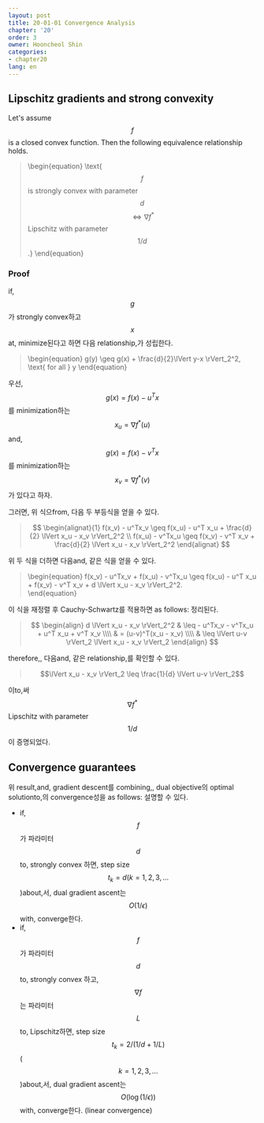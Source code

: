 ```yaml
---
layout: post
title: 20-01-01 Convergence Analysis
chapter: '20'
order: 3
owner: Hooncheol Shin
categories:
- chapter20
lang: en
---
```


## Lipschitz gradients and strong convexity
Let's assume $$f$$ is a closed convex function. Then the following equivalence relationship holds. 
>\begin{equation}
\text{$$f$$ is strongly convex with parameter $$d$$ $$\Longleftrightarrow \nabla f^{\ast}$$ Lipschitz with parameter $$1/d$$.} 
\end{equation}

### Proof ###
if, $$g$$가 strongly convex하고 $$x$$at, minimize된다고 하면 다음 relationship,가 성립한다. 
>\begin{equation}
g(y) \geq g(x) + \frac{d}{2}\lVert y-x \rVert_2^2, \text{ for all } y
\end{equation}

우선, $$g(x) = f(x) − u^T x$$를 minimization하는 $$x_u = \nabla f^{\ast}(u)$$and, $$g(x) = f(x) − v^T x$$를 minimization하는 $$x_v = \nabla f^{\ast}(v)$$가 있다고 하자. 

그러면, 위 식으from, 다음 두 부등식을 얻을 수 있다. 
> $$
> \begin{alignat}{1}
> f(x_v) - u^Tx_v \geq f(x_u) - u^T x_u + \frac{d}{2} \lVert x_u - x_v \rVert_2^2 \\
> f(x_u) - v^Tx_u \geq f(x_v) - v^T x_v + \frac{d}{2} \lVert x_u - x_v \rVert_2^2 
> \end{alignat}
> $$

위 두 식을 더하면 다음and, 같은 식을 얻을 수 있다.
>\begin{equation}
f(x_v) - u^Tx_v + f(x_u) - v^Tx_u \geq f(x_u) - u^T x_u +  f(x_v) - v^T x_v + d \lVert x_u - x_v \rVert_2^2.  
\end{equation}

이 식을 재정렬 후 Cauchy-Schwartz를 적용하면 as follows: 정리된다.
> $$
> \begin{align}
> d \lVert x_u - x_v \rVert_2^2 & \leq - u^Tx_v - v^Tx_u + u^T x_u + v^T x_v \\\\
> & = (u-v)^T(x_u - x_v) \\\\
> & \leq \lVert u-v \rVert_2 \lVert x_u - x_v \rVert_2
> \end{align}
> $$

therefore,, 다음and, 같은 relationship,를 확인할 수 있다.

> $$\lVert x_u - x_v \rVert_2 \leq \frac{1}{d} \lVert u-v \rVert_2$$

이to,써 $$\nabla f^{\ast}$$ Lipschitz with parameter $$1/d$$이 증명되었다.

## Convergence guarantees
위 result,and, gradient descent를 combining,, dual objective의 optimal solutionto,의 convergence성을 as follows: 설명할 수 있다.  

* if, $$f$$가 파라미터 $$d$$to, strongly convex 하면, step size $$t_k=d (k=1,2,3, \dots$$)about,서, dual gradient ascent는 $$O(1/\epsilon)$$with, converge한다. 
* if, $$f$$가 파라미터 $$d$$to, strongly convex 하고, $$\nabla f$$는 파라미터 $$L$$to, Lipschitz하면, step size $$t_k=2/(1/d + 1/L)$$ ($$k=1,2,3, \dots$$)about,서, dual gradient ascent는 $$O(\log(1/\epsilon))$$with, converge한다. (linear convergence)



